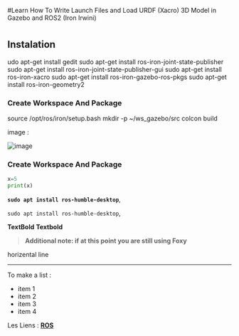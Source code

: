 #Learn How To Write Launch Files and Load URDF (Xacro) 3D Model in Gazebo and ROS2 (Iron Irwini) <h1>
 
## Instalation
udo apt-get install gedit
sudo apt-get install ros-iron-joint-state-publisher
sudo apt-get install ros-iron-joint-state-publisher-gui
sudo apt-get install ros-iron-xacro
sudo apt-get install ros-iron-gazebo-ros-pkgs
sudo apt-get install ros-iron-geometry2

 
### Create Workspace And Package
 
source /opt/ros/iron/setup.bash
mkdir -p ~/ws_gazebo/src
colcon build

 
image :
 
![image]([https://github.com/user-attachments/assets/0901153c-f94a-468d-813b-dda36b3d3b79](https://github.com/moataz-ltaiaf/Fusion-des-mod-les-AI-et-simulation-sous-ROS./blob/main/Screenshot%20from%202024-07-26%2006-26-33.png))
 ### Create Workspace And Package
 
```python 
x=5
print(x)
```
 
 
__`sudo apt install ros-humble-desktop`__,
 
`sudo apt install ros-humble-desktop`,
 
 
**TextBold**  __Textbold__
 
__<blockquote>Additional note: if at this point you are still using Foxy  </blockquote>__
 
horizental line 
___
 
To make a list : 
- item 1
- item 2
- item 3
- item 4
 
Les Liens : 
  [**ROS**](https://docs.ros.org/en/rolling/index.html)
